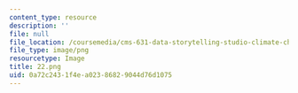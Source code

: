 ```yaml
---
content_type: resource
description: ''
file: null
file_location: /coursemedia/cms-631-data-storytelling-studio-climate-change-spring-2017/0a72c2431f4ea02386829044d76d1075_22.png
file_type: image/png
resourcetype: Image
title: 22.png
uid: 0a72c243-1f4e-a023-8682-9044d76d1075
---
```

